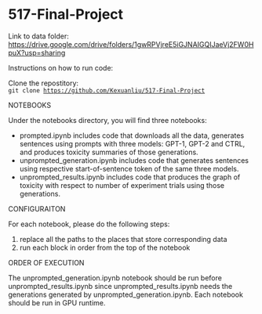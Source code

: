 # 517-Final-Project

Link to data folder: https://drive.google.com/drive/folders/1gwRPVjreE5iGJNAIGQIJaeVj2FW0HpuX?usp=sharing

Instructions on how to run code:<p />
Clone the repostitory:
<br>
<code>git clone https://github.com/Kexuanliu/517-Final-Project</code>
<p>
NOTEBOOKS
<P>
Under the notebooks directory, you will find three notebooks:<br />
<ul>
<li>prompted.ipynb includes code that downloads all the data, generates sentences using prompts with three models: GPT-1, GPT-2 and CTRL, and produces toxicity summaries of those generations.
<li>unprompted_generation.ipynb includes code that generates sentences using respective start-of-sentence token of the same three models.
<li>unprompted_results.ipynb includes code that produces the graph of toxicity with respect to number of experiment trials using those generations.
</ul>
<P/>
CONFIGURAITON
<p>
For each notebook, please do the following steps:
<ol>
<li> replace all the paths to the places that store corresponding data
<li> run each block in order from the top of the notebook
</ol> 
<p>
ORDER OF EXECUTION
<p>
The unprompted_generation.ipynb notebook should be run before unprompted_results.ipynb since unprompted_results.ipynb needs the generations generated by unprompted_generation.ipynb. Each notebook should be run in GPU runtime.
